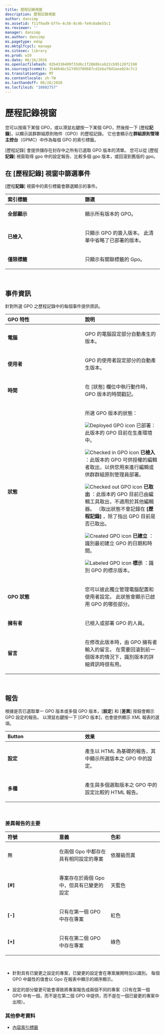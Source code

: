 ```yaml
---
title: 歷程記錄視窗
description: 歷程記錄視窗
author: dansimp
ms.assetid: f11f9ad9-bffe-4c56-8c46-fe9c0a8e55c1
ms.reviewer: ''
manager: dansimp
ms.author: dansimp
ms.pagetype: mdop
ms.mktglfcycl: manage
ms.sitesec: library
ms.prod: w10
ms.date: 06/16/2016
ms.openlocfilehash: 02b4336409f33d6c1f2868bceb22cb95120f2198
ms.sourcegitcommit: 354664bc527d93f80687cd2eba70d1eea024c7c3
ms.translationtype: MT
ms.contentlocale: zh-TW
ms.lasthandoff: 06/26/2020
ms.locfileid: "10802757"
---
```

# 歷程記錄視窗


您可以按兩下某個 GPO，或以滑鼠右鍵按一下某個 GPO，然後按一下 [歷程**記錄**]，以顯示該群群組原則物件（GPO）的歷程記錄。 它也會顯示在**群組原則管理主控台**（GPMC）中作為每個 GPO 的索引標籤。

[歷程記錄] 會提供儲存在封存中之所有已選取 GPO 版本的清單。 您可以從 [歷程**記錄**] 視窗取得 gpo 中的設定報告、比較多個 gpo 版本，或回滾到舊版的 gpo。

## 在 [歷程記錄] 視窗中篩選事件


[歷程**記錄**] 視窗中的索引標籤會篩選顯示的事件。

<table>
<colgroup>
<col width="50%" />
<col width="50%" />
</colgroup>
<thead>
<tr class="header">
<th align="left">索引標籤</th>
<th align="left">篩選</th>
</tr>
</thead>
<tbody>
<tr class="odd">
<td align="left"><p><strong>全部顯示</strong></p></td>
<td align="left"><p>顯示所有版本的 GPO。</p></td>
</tr>
<tr class="even">
<td align="left"><p><strong>已檢入</strong></p></td>
<td align="left"><p>只顯示 GPO 的簽入版本。 此清單中省略了已部署的版本。</p></td>
</tr>
<tr class="odd">
<td align="left"><p><strong>僅限標籤</strong></p></td>
<td align="left"><p>只顯示有關聯標籤的 Gpo。</p></td>
</tr>
</tbody>
</table>

 

## 事件資訊


針對所選 GPO 之歷程記錄中的每個事件提供資訊。

<table>
<colgroup>
<col width="50%" />
<col width="50%" />
</colgroup>
<thead>
<tr class="header">
<th align="left">GPO 特性</th>
<th align="left">說明</th>
</tr>
</thead>
<tbody>
<tr class="odd">
<td align="left"><p><strong>電腦</strong></p></td>
<td align="left"><p>GPO 的電腦設定部分自動產生的版本。</p></td>
</tr>
<tr class="even">
<td align="left"><p><strong>使用者</strong></p></td>
<td align="left"><p>GPO 的使用者設定部分的自動產生版本。</p></td>
</tr>
<tr class="odd">
<td align="left"><p><strong>時間</strong></p></td>
<td align="left"><p>在 [狀態] 欄位中執行動作時，GPO 版本的時間戳記。</p></td>
</tr>
<tr class="even">
<td align="left"><p><strong>狀態</strong></p></td>
<td align="left"><p>所選 GPO 版本的狀態：</p>
<p><img src="images/36f6b687-f5cc-40d1-805f-b191d1fb1ace.gif" alt="Deployed GPO icon" /> <strong></strong>已部署：此版本的 GPO 目前在生產環境中。</p>
<p><img src="images/57b610a5-1c71-4d26-9173-d04abd495fcc.gif" alt="Checked in GPO icon" /> <strong>已檢入 </strong> ：此版本的 GPO 可供授權的編輯者取出，以供您用來進行編輯或供群群組原則管理員部署。</p>
<p><img src="images/8e7a7c4e-809a-435a-8b29-30d797936210.gif" alt="Checked out GPO icon" /> <strong>已取出 </strong> ：此版本的 GPO 目前已由編輯工具取出，不適用於其他編輯器。 （取出狀態不會記錄在 <strong>[歷程記錄] </strong> ，除了指出 GPO 目前是否已取出。</p>
<p><img src="images/327623bd-0842-4372-be1f-bdc4b8c3481c.gif" alt="Created GPO icon" /> <strong>已建立 </strong> ：識別最初建立 GPO 的日期和時間。</p>
<p><img src="images/8356fcdc-1279-425b-ab14-a23bcfe391da.gif" alt="Labeled GPO icon" /> <strong>標示 </strong> ：識別 GPO 的標示版本。</p></td>
</tr>
<tr class="odd">
<td align="left"><p><strong>GPO 狀態</strong></p></td>
<td align="left"><p>您可以彼此獨立管理電腦配置和使用者設定。 此狀態會顯示已啟用 GPO 的哪些部分。</p></td>
</tr>
<tr class="even">
<td align="left"><p><strong>擁有者</strong></p></td>
<td align="left"><p>已檢入或部署 GPO 的人員。</p></td>
</tr>
<tr class="odd">
<td align="left"><p><strong>留言</strong></p></td>
<td align="left"><p>在修改此版本時，由 GPO 擁有者輸入的留言。 在需要回滾到前一個版本的情況下，識別版本的詳細資訊時很有用。</p></td>
</tr>
</tbody>
</table>

 

## 報告


根據是否已選取單一 GPO 版本或多個 GPO 版本，[**設定**] 和 [**差異**] 按鈕會顯示 GPO 設定的報告。 以滑鼠右鍵按一下 [GPO 版本]，也會提供顯示 XML 報表的選項。

<table>
<colgroup>
<col width="50%" />
<col width="50%" />
</colgroup>
<thead>
<tr class="header">
<th align="left">Button</th>
<th align="left">效果</th>
</tr>
</thead>
<tbody>
<tr class="odd">
<td align="left"><p><strong>設定</strong></p></td>
<td align="left"><p>產生以 HTML 為基礎的報告，其中顯示所選版本之 GPO 中的設定。</p></td>
</tr>
<tr class="even">
<td align="left"><p><strong>多種</strong></p></td>
<td align="left"><p>產生與多個選取版本之 GPO 中的設定比較的 HTML 報告。</p></td>
</tr>
</tbody>
</table>

 

### 差異報告的主要

<table>
<colgroup>
<col width="33%" />
<col width="33%" />
<col width="33%" />
</colgroup>
<thead>
<tr class="header">
<th align="left">符號</th>
<th align="left">意義</th>
<th align="left">色彩</th>
</tr>
</thead>
<tbody>
<tr class="odd">
<td align="left"><p>無</p></td>
<td align="left"><p>在兩個 Gpo 中都存在具有相同設定的專案</p></td>
<td align="left"><p>依層級而異</p></td>
</tr>
<tr class="even">
<td align="left"><p><strong>[#]</strong></p></td>
<td align="left"><p>專案存在於兩個 Gpo 中，但具有已變更的設定</p></td>
<td align="left"><p>天藍色</p></td>
</tr>
<tr class="odd">
<td align="left"><p><strong>[-]</strong></p></td>
<td align="left"><p>只有在第一個 GPO 中存在專案</p></td>
<td align="left"><p>紅色</p></td>
</tr>
<tr class="even">
<td align="left"><p><strong>[+]</strong></p></td>
<td align="left"><p>只有在第二個 GPO 中存在專案</p></td>
<td align="left"><p>綠色</p></td>
</tr>
</tbody>
</table>

 

-   針對具有已變更之設定的專案，已變更的設定會在專案展開時加以識別。 每個 GPO 中屬性的值會以 Gpo 在報表中顯示的順序顯示。

-   設定的部分變更可能會導致將專案報告成兩個不同的專案（只有在第一個 GPO 中有一個，而不是在第二個 GPO 中提供，而不是在一個已變更的專案中出現）。

### 其他參考資料

-   [內容索引標籤](contents-tab.md)

 

 






